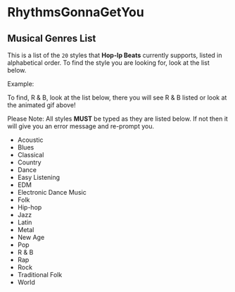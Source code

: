 # RhythmsGonnaGetYou

## Musical Genres List

This is a list of the `20` styles that **Hop-Ip Beats** currently supports, listed in alphabetical order. To find the style you are looking for, look at the list below.

Example:

<!-- ![image of Finding R & B](./example2.gif) -->

To find, R & B, look at the list below, there you will see R & B listed or look at the animated gif above!

Please Note: All styles **MUST** be typed as they are listed below. If not then it will give you an error message and re-prompt you.

- Acoustic
- Blues
- Classical
- Country
- Dance
- Easy Listening
- EDM
- Electronic Dance Music
- Folk
- Hip-hop
- Jazz
- Latin
- Metal
- New Age
- Pop
- R & B
- Rap
- Rock
- Traditional Folk
- World
